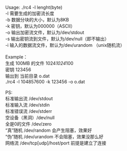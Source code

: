 Usage: ./rc4 -l lenght(byte)<br />
  -l 需要生成的加密流长度<br />
  -b 数据分块的大小，默认为8KB<br />
  -k 密钥，默认为000000（ASCII）<br />
  -o 输出加密流文件，默认为/dev/stdout <br />
  -s 输出密钥流到文件，默认为/dev/null（即不输出）<br />
  -i 输入的数据流文件，默认为/dev/urandom （unix随机流）<br />
<br />
Example：<br />
  生成 100MB 的文件 1024*1024*100 <br />
  密钥 123456<br />
  输出到 当前目录 o.dat<br />
  ./rc4 -l 104857600 -k 123456 -o o.dat<br />
<br />
PS:<br />
    标准输出流 /dev/stdout<br />
    标准输入流 /dev/stdin<br />
    标准错误流 /dev/stderr<br />
    空设备（黑洞）/dev/null<br />
    全是0的文件 /dev/zero<br />
    “真”随机 /dev/random 会产生阻塞，效果好<br />
    “伪”随机 /dev/urandom 不会阻塞，效果没那么好<br />
    网络流 /dev/tcp[udp]/host/port 前提是建立了连接<br />
